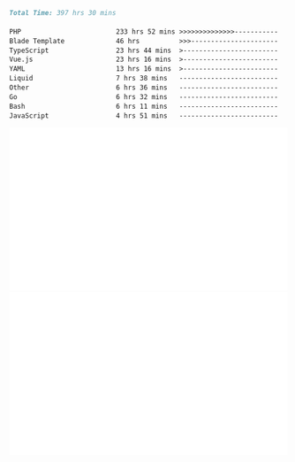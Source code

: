 <!--START_SECTION:waka-->

```markdown
Total Time: 397 hrs 30 mins

PHP                        233 hrs 52 mins >>>>>>>>>>>>>>-----------   57.87 %
Blade Template             46 hrs          >>>----------------------   11.38 %
TypeScript                 23 hrs 44 mins  >------------------------   05.88 %
Vue.js                     23 hrs 16 mins  >------------------------   05.76 %
YAML                       13 hrs 16 mins  >------------------------   03.29 %
Liquid                     7 hrs 38 mins   -------------------------   01.89 %
Other                      6 hrs 36 mins   -------------------------   01.63 %
Go                         6 hrs 32 mins   -------------------------   01.62 %
Bash                       6 hrs 11 mins   -------------------------   01.53 %
JavaScript                 4 hrs 51 mins   -------------------------   01.20 %
```

<!--END_SECTION:waka-->
<p align="center">
    <img src="https://raw.githubusercontent.com/rjp2525/rjp2525/output/generated/overview.svg">
    <img src="https://raw.githubusercontent.com/rjp2525/rjp2525/output/generated/languages.svg">
</p>
